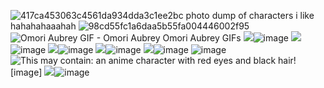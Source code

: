 ![417ca453063c4561da934dda3c1ee2bc](https://github.com/grellified/grellified/assets/151553194/757f4ef4-53f0-46e8-89ff-26ba900dc877) photo dump of characters i like hahahahaaahah
![98cd55fc1a6daa5b55fa004446002f95](https://github.com/grellified/grellified/assets/151553194/d008e071-78a8-40f6-86c7-3383599183c7)
<img src="https://media1.tenor.com/m/RFeoDrDfv2AAAAAC/omori-aubrey.gif" alt="Omori Aubrey GIF - Omori Aubrey Omori Aubrey GIFs"/>
<img src="blob:chrome-untrusted://media-app/b8719a51-3b33-4469-8671-c83f4e287601" >![image](https://github.com/grellified/grellified/assets/151553194/e57f149b-415b-439e-985d-d4654fad8204)
<img src="blob:chrome-untrusted://media-app/043c11e6-9f69-4b07-860a-02a2d06a1b86" />![image](https://github.com/grellified/grellified/assets/151553194/0d17e2b0-c3f6-41ee-a07b-e4d4419773c3)
<img src="blob:chrome-untrusted://media-app/2cb82afb-c14b-4a7c-bb41-ce6aceaeab18" />![image](https://github.com/grellified/grellified/assets/151553194/c590de29-da67-4144-aff8-b3cb9833a640)
<img src="blob:chrome-untrusted://media-app/106c6c27-a4bd-49e6-af44-897fc936f6c1" />![image](https://github.com/grellified/grellified/assets/151553194/8aca20e0-ba9c-4a62-b140-0bfcd0e97acf)
<img src="blob:chrome-untrusted://media-app/cf83101a-be5d-48d1-838a-b5b2581c96c0" />![image](https://github.com/grellified/grellified/assets/151553194/627f343f-427d-4729-b0a8-e8c4d3903440)
![image](https://github.com/grellified/grellified/assets/151553194/0993bcb1-1bb2-4cb4-b7b5-7e1ba28357fc)
<img src="https://i.pinimg.com/474x/39/c3/9b/39c39b0189cbc97717bfb7dae9cec94c.jpg" alt="This may contain: an anime character with red eyes and black hair"/>![image]
<img src="blob:chrome-untrusted://media-app/703da5e1-251f-4ae7-99b6-b5efb99da5ef">![image](https://github.com/grellified/grellified/assets/151553194/c6be4356-d1c4-4a3d-9401-2ce0d60cdd76)




